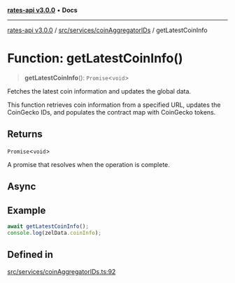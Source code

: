 [**rates-api v3.0.0**](../../../../README.md) • **Docs**

***

[rates-api v3.0.0](../../../../modules.md) / [src/services/coinAggregatorIDs](../README.md) / getLatestCoinInfo

# Function: getLatestCoinInfo()

> **getLatestCoinInfo**(): `Promise`\<`void`\>

Fetches the latest coin information and updates the global data.

This function retrieves coin information from a specified URL, updates the CoinGecko IDs,
and populates the contract map with CoinGecko tokens.

## Returns

`Promise`\<`void`\>

A promise that resolves when the operation is complete.

## Async

## Example

```typescript
await getLatestCoinInfo();
console.log(zelData.coinInfo);
```

## Defined in

[src/services/coinAggregatorIDs.ts:92](https://github.com/ZelCore-io/rates-api/blob/6ee8192dea404fd0a0f6ba9b7352f3b7673523eb/src/services/coinAggregatorIDs.ts#L92)
